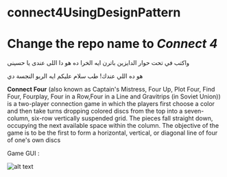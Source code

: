 # connect4UsingDesignPattern
# Change the repo name to *Connect 4* 

واكتب في تحت حوار الدايزين باترن ايه الخرا ده 
هو دا اللى عندى يا حسينى 

هو ده اللي عندك! طب سلام عليكم ايه الربو النجسة دي 

**Connect Four** 
(also known as Captain's Mistress, Four Up, Plot Four, Find Four, Fourplay, Four in a Row,Four in a Line and Gravitrips (in Soviet Union)) is a two-player connection game in which the players first choose a color and then take turns dropping colored discs from the top into a seven-column, six-row vertically suspended grid. The pieces fall straight down, occupying the next available space within the column. The objective of the game is to be the first to form a horizontal, vertical, or diagonal line of four of one's own discs

Game GUI :

![alt text](https://github.com/MahmoudShaltoot/DesignPattern-Gang_Of_Five-/blob/master/connect4.png "Connect 4  Title Text 1")
